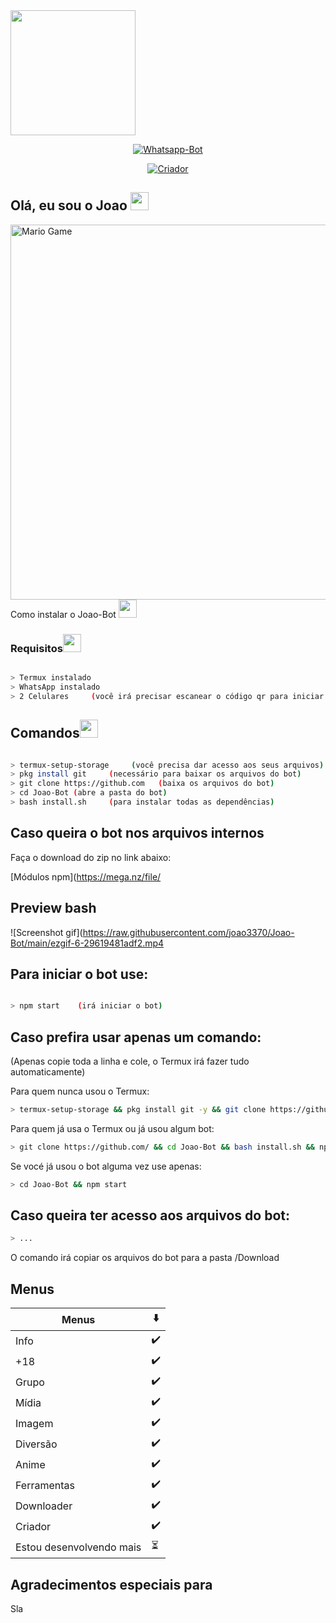 <img src="https://ibb.co/F6JzbN" height="200"/>
</p>
<p align="center">
<a href="#"><img title="Whatsapp-Bot" src="https://img.shields.io/badge/Whatsapp--Bot Para Termux-black?colorA=red&style=for-the-badge"></a>
</p>
<p align="center">
<a href="https://github.com/joao3370"><img title="Criador"src="https://img.shields.io/badge/C%20R%20I%20A%20D%20O%20R%20-JOAO-blue"></a>


## Olá, eu sou o Joao <img src="https://github.com/TheDudeThatCode/TheDudeThatCode/blob/master/Assets/Hi.gif" width="29px">


<img src="https://github.com/TheDudeThatCode/TheDudeThatCode/blob/master/Assets/Mario_Gameplay.gif" alt="Mario Game" width="600" />

<summary>Como instalar o Joao-Bot <img src="https://github.com/TheDudeThatCode/TheDudeThatCode/blob/master/Assets/hmm.gif" width="29px"></summary>

### Requisitos<img src="https://github.com/TheDudeThatCode/TheDudeThatCode/blob/master/Assets/powerup.gif" width="29px">

```bash

> Termux instalado
> WhatsApp instalado
> 2 Celulares     (você irá precisar escanear o código qr para iniciar o Joao-Bot)

```

## Comandos<img src="https://github.com/TheDudeThatCode/TheDudeThatCode/blob/master/Assets/Mario_Hello_Big.gif" width="29px">

```bash

> termux-setup-storage     (você precisa dar acesso aos seus arquivos)
> pkg install git     (necessário para baixar os arquivos do bot)
> git clone https://github.com   (baixa os arquivos do bot)
> cd Joao-Bot (abre a pasta do bot)
> bash install.sh     (para instalar todas as dependências)

```
## Caso queira o bot nos arquivos internos

Faça o download do zip no link abaixo:

[Módulos npm](https://mega.nz/file/


## Preview bash
![Screenshot gif](https://raw.githubusercontent.com/joao3370/Joao-Bot/main/ezgif-6-29619481adf2.mp4

## Para iniciar o bot use:

```bash

> npm start    (irá iniciar o bot)

```

## Caso prefira usar apenas um comando:
(Apenas copie toda a linha e cole, o Termux irá fazer tudo automaticamente)


<summary>Para quem nunca usou o Termux:

```bash
> termux-setup-storage && pkg install git -y && git clone https://github.com/ && cd Joao-Bot && bash install.sh && npm start

```

<summary>Para quem já usa o Termux ou já usou algum bot:

```bash
> git clone https://github.com/ && cd Joao-Bot && bash install.sh && npm start
```

<summary>Se vocé já usou o bot alguma vez use apenas:

```bash
> cd Joao-Bot && npm start
```

## Caso queira ter acesso aos arquivos do bot:


```bash
> ...
```
O comando irá copiar os arquivos do bot para a pasta /Download

<p align='center'>

## Menus
| Menus | ⬇️ | 
|------------ | ---------|
| Info | ✔️ |
| +18 | ✔️ |
| Grupo | ✔️ |
| Mídia | ✔️ |
| Imagem | ✔️ |
| Diversão| ✔️ |
| Anime | ✔️ |
| Ferramentas | ✔️ |
| Downloader | ✔️ |
| Criador | ✔️ |
| Estou desenvolvendo mais | ⏳ |
<p align='center'>

## Agradecimentos especiais para

Sla